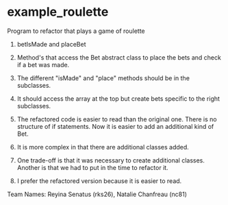 # example_roulette
Program to refactor that plays a game of roulette

1) betIsMade and placeBet
2) Method's that access the Bet abstract class to place the bets and check if 
a bet was made.
3) The different "isMade" and "place" methods should be  in the subclasses.
4) It should access the array at the top but create bets specific to the 
right subclasses.

1) The refactored code is easier to read than the original one. There is no
structure of if statements. Now it is easier to add an additional kind of Bet.
2) It is more complex in that there are additional classes added.
3) One trade-off is that it was necessary to create additional classes. Another
is that we had to put in the time to refactor it.
4) I prefer the refactored version because it is easier to read.

Team Names: Reyina Senatus (rks26), Natalie Chanfreau (nc81)